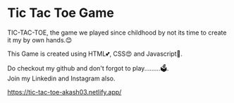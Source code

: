 # Tic Tac Toe Game


TIC-TAC-TOE, the game we played since childhood by not its time to create it my by own hands.😊

This Game is created using HTML💕, CSS😍 and Javascript🧠.

Do checkout my github and don't forgot to play.........🗳️.<br>
Join my Linkedin and Instagram also.

https://tic-tac-toe-akash03.netlify.app/
